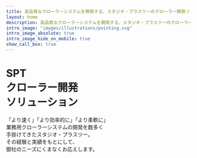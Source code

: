 ```yaml
---
title: 高品質なクローラーシステムを開発する、スタジオ・プラスツーのクローラー開発ソリューション
layout: home
description: 高品質なクローラーシステムを開発する、スタジオ・プラスツーのクローラー開発ソリューション
intro_image: "images/illustrations/pointing.svg"
intro_image_absolute: true
intro_image_hide_on_mobile: true
show_call_box: true
---
```


# SPT<br />クローラー開発<br />ソリューション

「より速く」「より効率的に」「より柔軟に」<br />
業務用クローラーシステムの開発を数多く<br />
手掛けてきたスタジオ・プラスツー。<br />
その経験と実績をもとにして、<br />
御社のニーズにくまなくお応えします。

